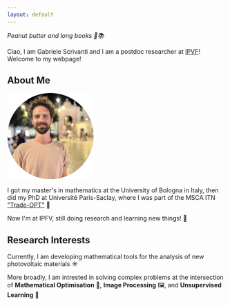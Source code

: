 ```yaml
---
layout: default
---
```


_Peanut butter and long books 🥜📚_

Ciao, I am Gabriele Scrivanti and I am a postdoc researcher at [IPVF](https://www.ipvf.fr/en/)! 
Welcome to my webpage!

## About Me

<img class="profile-picture" src="portraitround.png" width="200">

I got my master's in mathematics at the University of Bologna in Italy, then did my PhD at Université Paris-Saclay, where I was part of the MSCA ITN ["Trade-OPT"](https://trade-opt-itn.eu/) 🧮

Now I'm at IPFV, still doing research and learning new things! 🔬 

## Research Interests

Currently, I am developing mathematical tools for the analysis of new photovoltaic materials ☀️ 

More broadly, I am intrested in solving complex problems at the intersection of **Mathematical Optimisation** 🔧, **Image Processing** 🖼️, and **Unsupervised Learning** 🤖

